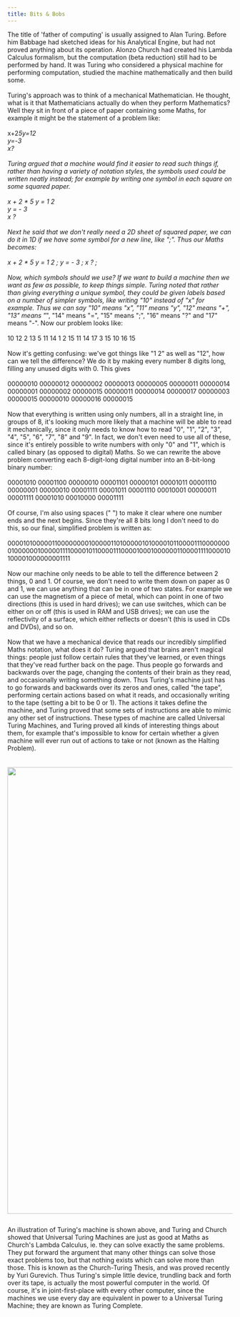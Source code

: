 ```yaml
---
title: Bits & Bobs
---
```

The title of 'father of computing' is usually assigned to Alan Turing. Before him Babbage had sketched ideas for his Analytical Engine, but had not proved anything about its operation. Alonzo Church had created his Lambda Calculus formalism, but the computation (beta reduction) still had to be performed by hand. It was Turing who considered a physical machine for performing computation, studied the machine mathematically and then build some.<br /><br />Turing's approach was to think of a mechanical Mathematician. He thought, what is it that Mathematicians actually do when they perform Mathematics? Well they sit in front of a piece of paper containing some Maths, for example it might be the statement of a problem like:<br /><br />x+2*5y=12<br />y=-3<br />x?<br /><br />Turing argued that a machine would find it easier to read such things if, rather than having a variety of notation styles, the symbols used could be written neatly instead; for example by writing one symbol in each square on some squared paper.<br /><br />x + 2 * 5 y = 1 2<br />y = - 3<br />x ?<br /><br />Next he said that we don't really need a 2D sheet of squared paper, we can do it in 1D if we have some symbol for a new line, like ";". Thus our Maths becomes:<br /><br />x + 2 * 5 y = 1 2 ; y = - 3 ; x ? ;<br /><br />Now, which symbols should we use? If we want to build a machine then we want as few as possible, to keep things simple. Turing noted that rather than giving everything a unique symbol, they could be given labels based on a number of simpler symbols, like writing "10" instead of "x" for example. Thus we can say "10" means "x", "11" means "y", "12" means "+", "13" means "*", "14" means "=", "15" means ";", "16" means "?" and "17" means "-". Now our problem looks like:<br /><br />10 12 2 13 5 11 14 1 2 15 11 14 17 3 15 10 16 15<br /><br />Now it's getting confusing: we've got things like "1 2" as well as "12", how can we tell the difference? We do it by making every number 8 digits long, filling any unused digits with 0. This gives<br /><br />00000010 00000012 00000002 00000013 00000005 00000011 00000014 00000001 00000002 00000015 00000011 00000014 00000017 00000003 00000015 00000010 00000016 00000015<br /><br />Now that everything is written using only numbers, all in a straight line, in groups of 8, it's looking much more likely that a machine will be able to read it mechanically, since it only needs to know how to read "0", "1", "2", "3", "4", "5", "6", "7", "8" and "9". In fact, we don't even need to use all of these, since it's entirely possible to write numbers with only "0" and "1", which is called binary (as opposed to digital) Maths. So we can rewrite the above problem converting each 8-digit-long digital number into an 8-bit-long binary number:<br /><br />00001010 00001100 00000010 00001101 00000101 00001011 00001110 00000001 00000010 00001111 00001011 00001110 00010001 00000011 00001111 00001010 00010000 00001111<br /><br />Of course, I'm also using spaces (" ") to make it clear where one number ends and the next begins. Since they're all 8 bits long I don't need to do this, so our final, simplified problem is written as:<br /><br />000010100000110000000010000011010000010100001011000011100000000100000010000011110000101100001110000100010000001100001111000010100001000000001111<br /><br />Now our machine only needs to be able to tell the difference between 2 things, 0 and 1. Of course, we don't need to write them down on paper as 0 and 1, we can use anything that can be in one of two states. For example we can use the magnetism of a piece of metal, which can point in one of two directions  (this is used in hard drives); we can use switches, which can be either on or off (this is used in RAM and USB drives); we can use the reflectivity of a surface, which either reflects or doesn't (this is used in CDs and DVDs), and so on.<br /><br />Now that we have a mechanical device that reads our incredibly simplified Maths notation, what does it do? Turing argued that brains aren't magical things: people just follow certain rules that they've learned, or even things that they've read further back on the page. Thus people go forwards and backwards over the page, changing the contents of their brain as they read, and occasionally writing something down. Thus Turing's machine just has to go forwards and backwards over its zeros and ones, called "the tape", performing certain actions based on what it reads, and occasionally writing to the tape (setting a bit to be 0 or 1). The actions it takes define the machine, and Turing proved that some sets of instructions are able to mimic any other set of instructions. These types of machine are called Universal Turing Machines, and Turing proved all kinds of interesting things about them, for example that's impossible to know for certain whether a given machine will ever run out of actions to take or not (known as the Halting Problem).<br /><br /><br /><a href="http://upload.wikimedia.org/wikipedia/commons/3/3d/Maquina.png"><img alt="" border="0" src="http://upload.wikimedia.org/wikipedia/commons/3/3d/Maquina.png" style="margin: 0px auto 10px; display: block; text-align: center; cursor: pointer; width: 1800px; height: 1000px;" /></a><br />An illustration of Turing's machine is shown above, and Turing and Church showed that Universal Turing Machines are just as good at Maths as Church's Lambda Calculus, ie. they can solve exactly the same problems. They put forward the argument that many other things can solve those exact problems too, but that nothing exists which can solve more than those. This is known as the Church-Turing Thesis, and was proved recently by Yuri Gurevich. Thus Turing's simple little device, trundling back and forth over its tape, is actually the most powerful computer in the world. Of course, it's in joint-first-place with every other computer, since the machines we use every day are equivalent in power to a Universal Turing Machine; they are known as Turing Complete.